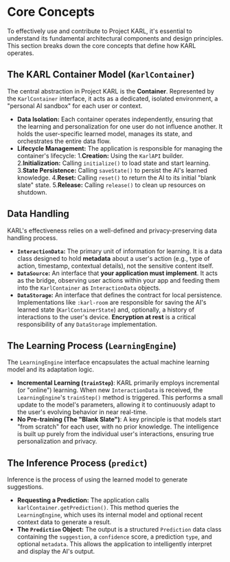 # Core Concepts

To effectively use and contribute to Project KARL, it's essential to understand its fundamental architectural components and design principles. This section breaks down the core concepts that define how KARL operates.

## The KARL Container Model (`KarlContainer`)

The central abstraction in Project KARL is the **Container**. Represented by the `KarlContainer` interface, it acts as a dedicated, isolated environment, a "personal AI sandbox" for each user or context.

* **Data Isolation:** Each container operates independently, ensuring that the learning and personalization for one user do not influence another. It holds the user-specific learned model, manages its state, and orchestrates the entire data flow.
* **Lifecycle Management:** The application is responsible for managing the container's lifecycle:
    1.**Creation:** Using the `KarlAPI` builder.
    2.**Initialization:** Calling `initialize()` to load state and start learning.
    3.**State Persistence:** Calling `saveState()` to persist the AI's learned knowledge.
    4.**Reset:** Calling `reset()` to return the AI to its initial "blank slate" state.
    5.**Release:** Calling `release()` to clean up resources on shutdown.

## Data Handling

KARL's effectiveness relies on a well-defined and privacy-preserving data handling process.

* **`InteractionData`:** The primary unit of information for learning. It is a data class designed to hold **metadata** about a user's action (e.g., type of action, timestamp, contextual details), not the sensitive content itself.
* **`DataSource`:** An interface that **your application must implement**. It acts as the bridge, observing user actions within your app and feeding them into the `KarlContainer` as `InteractionData` objects.
* **`DataStorage`:** An interface that defines the contract for local persistence. Implementations like `:karl-room` are responsible for saving the AI's learned state (`KarlContainerState`) and, optionally, a history of interactions to the user's device. **Encryption at rest** is a critical responsibility of any `DataStorage` implementation.

## The Learning Process (`LearningEngine`)

The `LearningEngine` interface encapsulates the actual machine learning model and its adaptation logic.

* **Incremental Learning (`trainStep`)**: KARL primarily employs incremental (or "online") learning. When new `InteractionData` is received, the `LearningEngine`'s `trainStep()` method is triggered. This performs a small update to the model's parameters, allowing it to continuously adapt to the user's evolving behavior in near real-time.
* **No Pre-training (The "Blank Slate")**: A key principle is that models start "from scratch" for each user, with no prior knowledge. The intelligence is built up purely from the individual user's interactions, ensuring true personalization and privacy.

## The Inference Process (`predict`)

Inference is the process of using the learned model to generate suggestions.

* **Requesting a Prediction:** The application calls `karlContainer.getPrediction()`. This method queries the `LearningEngine`, which uses its internal model and optional recent context data to generate a result.
* **The `Prediction` Object:** The output is a structured `Prediction` data class containing the `suggestion`, a `confidence` score, a prediction `type`, and optional `metadata`. This allows the application to intelligently interpret and display the AI's output.
